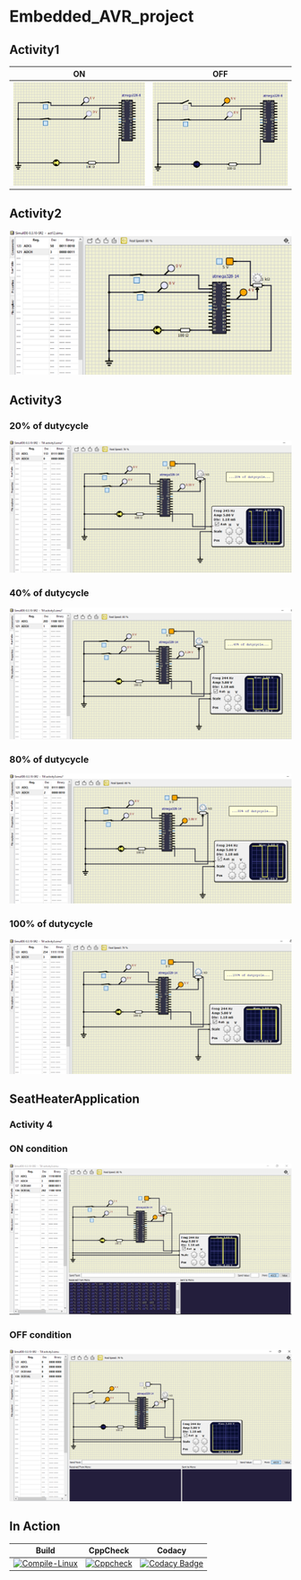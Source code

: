 # Embedded_AVR_project

## Activity1

|ON|OFF|     
|----|-----| 
|![ON](Simulation/ON.PNG)|![OFF](Simulation/OFF.PNG)|

## Activity2
![ACtivity2](Simulation/Activity2.PNG)

## Activity3 

### 20% of dutycycle

![20percent](Simulation/20percent.PNG)

### 40% of dutycycle
![40percent](Simulation/40percent.PNG)

### 80% of dutycycle
![80percent](Simulation/80percent.PNG)


### 100% of dutycycle
![100percent](Simulation/100percent.PNG)

## SeatHeaterApplication

### Activity 4

### ON condition
![activity4ON](Simulation\activity4ON.PNG)

### OFF condition

![activity4OFF](Simulation\actvitiy4OFF.PNG)





## In Action


|Build|CppCheck|Codacy| 
|---------|------|------|
|[![Compile-Linux](https://github.com/Lahari-1999/Embedded_AVR_project/actions/workflows/compile.yml/badge.svg)](https://github.com/Lahari-1999/Embedded_AVR_project/actions/workflows/compile.yml)|[![Cppcheck](https://github.com/Lahari-1999/Embedded_AVR_project/actions/workflows/CodeQuality.yml/badge.svg)](https://github.com/Lahari-1999/Embedded_AVR_project/actions/workflows/CodeQuality.yml)|[![Codacy Badge](https://app.codacy.com/project/badge/Grade/0bffbc3c7033443983781a531d46773d)](https://www.codacy.com/gh/Lahari-1999/Embedded_AVR_project/dashboard?utm_source=github.com&amp;utm_medium=referral&amp;utm_content=Lahari-1999/Embedded_AVR_project&amp;utm_campaign=Badge_Grade) |
